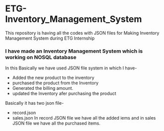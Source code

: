 # ETG-Inventory_Management_System
This repository is having all the codes with JSON files for Making Inventory Management System during ETG Internship 

### I have made an Inventory Management System which is working on NOSQL database
In this Basically we have used JSON file system in which I have-
- Added the new product to the inventory
- purchased the product from the Inventory
- Generated the billing amount.
- updated the Inventory afer purchasing the product

Basically it has two json file-
- record.json
- sales.json
In record JSON file we have all the added iems and in sales JSON file we have all the purchased items.
